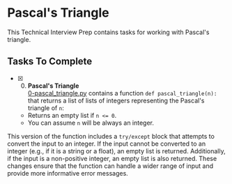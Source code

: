 # Pascal's Triangle

This Technical Interview Prep contains tasks for working with Pascal's triangle.

## Tasks To Complete

+ [x] 0. **Pascal's Triangle**<br/>[0-pascal_triangle.py](0-pascal_triangle.py) contains a function `def pascal_triangle(n):` that returns a list of lists of integers representing the Pascal's triangle of `n`:
  + Returns an empty list if `n <= 0`.
  + You can assume `n` will be always an integer.

This version of the function includes a `try/except` block that attempts to convert the input to an integer. If the input cannot be converted to an integer (e.g., if it is a string or a float), an empty list is returned. Additionally, if the input is a non-positive integer, an empty list is also returned. These changes ensure that the function can handle a wider range of input and provide more informative error messages.